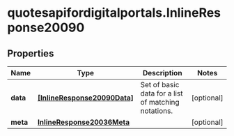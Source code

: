 # quotesapifordigitalportals.InlineResponse20090

## Properties

Name | Type | Description | Notes
------------ | ------------- | ------------- | -------------
**data** | [**[InlineResponse20090Data]**](InlineResponse20090Data.md) | Set of basic data for a list of matching notations. | [optional] 
**meta** | [**InlineResponse20036Meta**](InlineResponse20036Meta.md) |  | [optional] 



